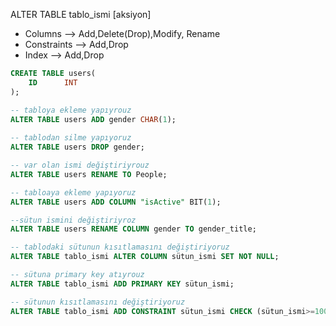 ALTER TABLE tablo_ismi [aksiyon]

- Columns --> Add,Delete(Drop),Modify, Rename
- Constraints --> Add,Drop
- Index --> Add,Drop


``` SQL
CREATE TABLE users(
	ID		INT
);

-- tabloya ekleme yapıyrouz
ALTER TABLE users ADD gender CHAR(1);
	
-- tablodan silme yapıyoruz	
ALTER TABLE users DROP gender;

-- var olan ismi değiştiriyrouz
ALTER TABLE users RENAME TO People;

-- tabloaya ekleme yapıyoruz
ALTER TABLE users ADD COLUMN "isActive" BIT(1);

--sütun ismini değiştiriyroz
ALTER TABLE users RENAME COLUMN gender TO gender_title;

-- tablodaki sütunun kısıtlamasını değiştiriyoruz
ALTER TABLE tablo_ismi ALTER COLUMN sütun_ismi SET NOT NULL;

-- sütuna primary key atıyrouz
ALTER TABLE tablo_ismi ADD PRIMARY KEY sütun_ismi;

-- sütunun kısıtlamasını değiştiriyoruz
ALTER TABLE tablo_ismi ADD CONSTRAINT sütun_ismi CHECK (sütun_ismi>=100);
``` 

